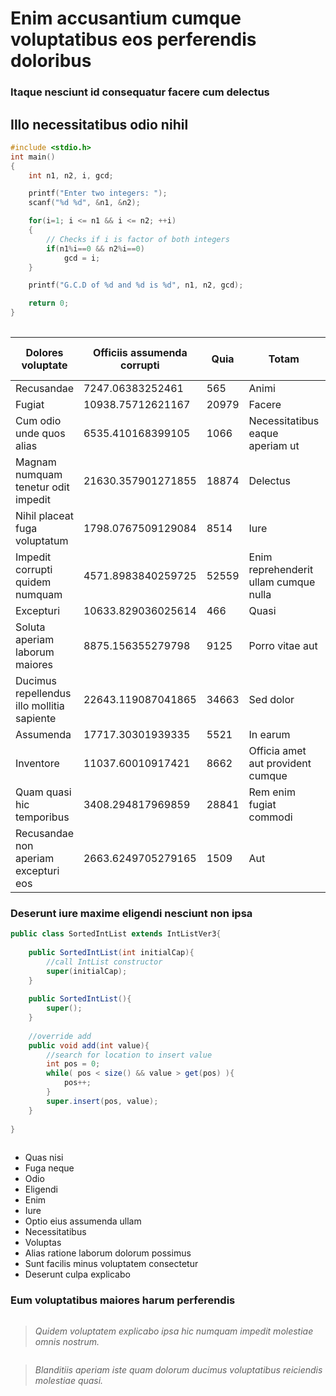# Enim accusantium cumque voluptatibus eos perferendis doloribus

### Itaque nesciunt id consequatur facere cum delectus

## Illo necessitatibus odio nihil

```c
#include <stdio.h>
int main()
{
    int n1, n2, i, gcd;

    printf("Enter two integers: ");
    scanf("%d %d", &n1, &n2);

    for(i=1; i <= n1 && i <= n2; ++i)
    {
        // Checks if i is factor of both integers
        if(n1%i==0 && n2%i==0)
            gcd = i;
    }

    printf("G.C.D of %d and %d is %d", n1, n2, gcd);

    return 0;
}
        
```

| **Dolores voluptate** | **Officiis assumenda corrupti** | **Quia** | **Totam** | **Cumque iure necessitatibus magni** |
|---|---|---|---|---|
| Recusandae | 7247.06383252461 | 565 | Animi | 2120 |
| Fugiat | 10938.75712621167 | 20979 | Facere | 5728 |
| Cum odio unde quos alias | 6535.410168399105 | 1066 | Necessitatibus eaque aperiam ut | 47970 |
| Magnam numquam tenetur odit impedit | 21630.357901271855 | 18874 | Delectus | 117 |
| Nihil placeat fuga voluptatum | 1798.0767509129084 | 8514 | Iure | 56230 |
| Impedit corrupti quidem numquam | 4571.8983840259725 | 52559 | Enim reprehenderit ullam cumque nulla | 8521 |
| Excepturi | 10633.829036025614 | 466 | Quasi | 25831 |
| Soluta aperiam laborum maiores | 8875.156355279798 | 9125 | Porro vitae aut | 9393 |
| Ducimus repellendus illo mollitia sapiente | 22643.119087041865 | 34663 | Sed dolor | 7297 |
| Assumenda | 17717.30301939335 | 5521 | In earum | 4438 |
| Inventore | 11037.60010917421 | 8662 | Officia amet aut provident cumque | 11473 |
| Quam quasi hic temporibus | 3408.294817969859 | 28841 | Rem enim fugiat commodi | 1242 |
| Recusandae non aperiam excepturi eos | 2663.6249705279165 | 1509 | Aut | 40936 |

### **Deserunt iure maxime eligendi nesciunt non ipsa**

```java
public class SortedIntList extends IntListVer3{
    
    public SortedIntList(int initialCap){
        //call IntList constructor
        super(initialCap);
    }
    
    public SortedIntList(){
        super();
    }
    
    //override add
    public void add(int value){
        //search for location to insert value
        int pos = 0;
        while( pos < size() && value > get(pos) ){
            pos++;
        }
        super.insert(pos, value);
    }
    
}
        
```

- Quas nisi
- Fuga neque
- Odio
- Eligendi
- Enim
- Iure
- Optio eius assumenda ullam
- Necessitatibus
- Voluptas
- Alias ratione laborum dolorum possimus
- Sunt facilis minus voluptatem consectetur
- Deserunt culpa explicabo

### **Eum voluptatibus maiores harum perferendis**

<img src='https://picsum.photos/id/135/2560/1920' alt>

> _Quidem voluptatem explicabo ipsa hic numquam impedit molestiae omnis nostrum._

<img src='https://picsum.photos/id/119/3264/2176' alt>

> _Blanditiis aperiam iste quam dolorum ducimus voluptatibus reiciendis molestiae quasi._
